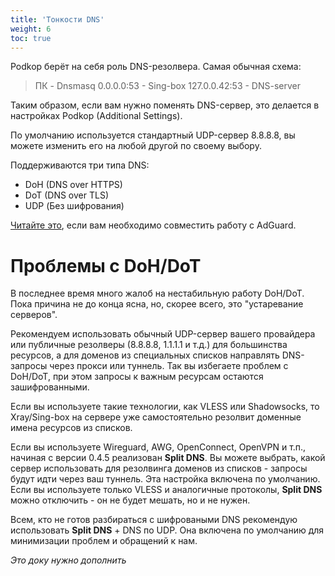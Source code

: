 ```yaml
---
title: 'Тонкости DNS'
weight: 6
toc: true
---
```


Podkop берёт на себя роль DNS-резолвера. Самая обычная схема:
> ПК - Dnsmasq 0.0.0.0:53 - Sing-box 127.0.0.42:53 - DNS-server

Таким образом, если вам нужно поменять DNS-сервер, это делается в настройках Podkop (Additional Settings).

По умолчанию используется стандартный UDP-сервер 8.8.8.8, вы можете изменить его на любой другой по своему выбору.

Поддерживаются три типа DNS:
- DoH (DNS over HTTPS)
- DoT (DNS over TLS)
- UDP (Без шифрования)

[Читайте это](/docs/adguard), если вам необходимо совместить работу с AdGuard.

# Проблемы с DoH/DoT
В последнее время много жалоб на нестабильную работу DoH/DoT. Пока причина не до конца ясна, но, скорее всего, это "устаревание серверов".

Рекомендуем использовать обычный UDP-сервер вашего провайдера или публичные резолверы (8.8.8.8, 1.1.1.1 и т.д.) для большинства ресурсов, а для доменов из специальных списков направлять DNS-запросы через прокси или туннель. Так вы избегаете проблем с DoH/DoT, при этом запросы к важным ресурсам остаются зашифрованными.

Если вы используете такие технологии, как VLESS или Shadowsocks, то Xray/Sing-box на сервере уже самостоятельно резолвит доменные имена ресурсов из списков.

Если вы используете Wireguard, AWG, OpenConnect, OpenVPN и т.п., начиная с версии 0.4.5 реализован **Split DNS**. Вы можете выбрать, какой сервер использовать для резолвинга доменов из списков - запросы будут идти через ваш туннель. Эта настройка включена по умолчанию. Если вы используете только VLESS и аналогичные протоколы, **Split DNS** можно отключить - он не будет мешать, но и не нужен.

Всем, кто не готов разбираться с шифроваными DNS рекомендую использовать **Split DNS** + DNS по UDP. Она включена по умолчанию для минимизации проблем и обращений к нам.

*Это доку нужно дополнить*